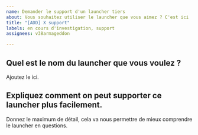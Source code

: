 ```yaml
---
name: Demander le support d'un launcher tiers
about: Vous souhaitez utiliser le launcher que vous aimez ? C'est ici !
title: "[ADD] X support"
labels: en cours d'investigation, support
assignees: v38armageddon

---
```


## Quel est le nom du launcher que vous voulez ?
Ajoutez le ici.

## Expliquez comment on peut supporter ce launcher plus facilement.
Donnez le maximum de détail, cela va nous permettre de mieux comprendre le launcher en questions.
